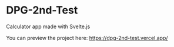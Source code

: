 # DPG-2nd-Test

Calculator app made with Svelte.js

You can preview the project here: https://dpg-2nd-test.vercel.app/
